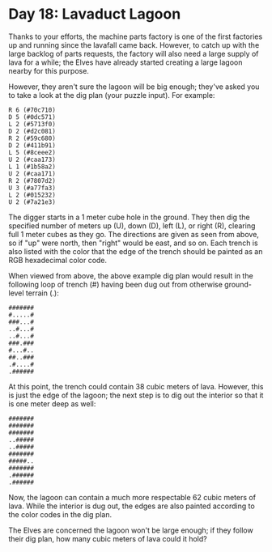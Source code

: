 # Day 18: Lavaduct Lagoon

Thanks to your efforts, the machine parts factory is one of the first factories up and running since
the lavafall came back. However, to catch up with the large backlog of parts requests, the factory
will also need a large supply of lava for a while; the Elves have already started creating a large
lagoon nearby for this purpose.

However, they aren't sure the lagoon will be big enough; they've asked you to take a look at the dig
plan (your puzzle input). For example:

```
R 6 (#70c710)
D 5 (#0dc571)
L 2 (#5713f0)
D 2 (#d2c081)
R 2 (#59c680)
D 2 (#411b91)
L 5 (#8ceee2)
U 2 (#caa173)
L 1 (#1b58a2)
U 2 (#caa171)
R 2 (#7807d2)
U 3 (#a77fa3)
L 2 (#015232)
U 2 (#7a21e3)
```

The digger starts in a 1 meter cube hole in the ground. They then dig the specified number of meters
up (U), down (D), left (L), or right (R), clearing full 1 meter cubes as they go. The directions are
given as seen from above, so if "up" were north, then "right" would be east, and so on. Each trench
is also listed with the color that the edge of the trench should be painted as an RGB hexadecimal
color code.

When viewed from above, the above example dig plan would result in the following loop of trench (#)
having been dug out from otherwise ground-level terrain (.):

```
#######
#.....#
###...#
..#...#
..#...#
###.###
#...#..
##..###
.#....#
.######
```

At this point, the trench could contain 38 cubic meters of lava. However, this is just the edge of
the lagoon; the next step is to dig out the interior so that it is one meter deep as well:

```
#######
#######
#######
..#####
..#####
#######
#####..
#######
.######
.######
```

Now, the lagoon can contain a much more respectable 62 cubic meters of lava. While the interior is
dug out, the edges are also painted according to the color codes in the dig plan.

The Elves are concerned the lagoon won't be large enough; if they follow their dig plan, how many
cubic meters of lava could it hold?
